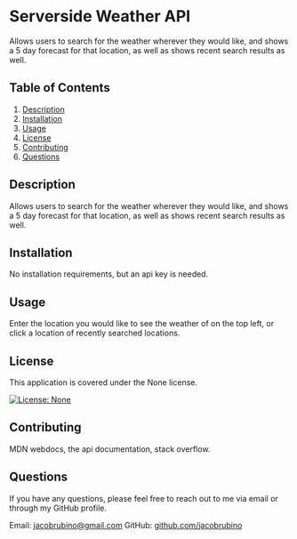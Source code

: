 # Serverside Weather API

Allows users to search for the weather wherever they would like, and shows a 5 day forecast for that location, as well as shows recent search results as well.

## Table of Contents
1. [Description](#description)
2. [Installation](#installation)
3. [Usage](#usage)
4. [License](#license)
5. [Contributing](#contributing)
6. [Questions](#questions)

<a name="description"></a>
## Description
Allows users to search for the weather wherever they would like, and shows a 5 day forecast for that location, as well as shows recent search results as well.

<a name="installation"></a>
## Installation
No installation requirements, but an api key is needed.

<a name="usage"></a>
## Usage
Enter the location you would like to see the weather of on the top left, or click a location of recently searched locations.

<a name="license"></a>
## License
This application is covered under the None license.

[![License: None](https://img.shields.io/badge/License-None-brightgreen.svg)](https://opensource.org/licenses/None)

<a name="contributing"></a>
## Contributing
MDN webdocs, the api documentation, stack overflow.

<a name="questions"></a>
## Questions
If you have any questions, please feel free to reach out to me via email or through my GitHub profile.

Email: jacobrubino@gmail.com
GitHub: [github.com/jacobrubino](https://github.com/jacobrubino)